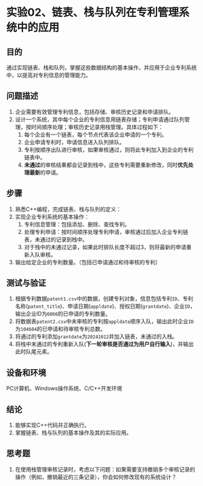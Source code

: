 # 实验02、链表、栈与队列在专利管理系统中的应用

## 目的
通过实现链表、栈和队列，掌握这些数据结构的基本操作，并应用于企业专利系统中，以提高对专利信息的管理能力。

## 问题描述
1. 企业需要有效管理专利信息，包括存储、审核历史记录和申请排队。
2. 设计一个系统，其中每个企业的专利信息用链表存储；专利申请通过队列管理，按时间顺序处理；审核历史记录用栈管理。具体过程如下：
   1. 每个企业有一个链表，每个节点代表该企业申请的一个专利。
   2. 企业申请专利时，申请信息进入队列排队。
   3. 专利按顺序出队进行审核，如果审核通过，则将此专利加入到企业的专利链表中。
   4. **未通过**的审核结果都会记录到栈中，这些专利需要重新修改，同时**优先处理最新**的申请。

## 步骤
1. 熟悉C++编程，完成链表、栈与队列的定义：
2. 实现企业专利系统的基本操作：
   1. 专利信息管理：包括添加、删除、查找专利。
   2. 处理专利申请：按时间顺序处理专利申请，审核通过后加入企业专利链表，未通过的记录到栈中。
   3. 对于栈中的未通过记录，如果此时排队长度不超过3，则将最新的申请重新入队审核。
3. 输出给定企业的专利数量。（包括已申请通过和待审核的专利）

## 测试与验证
1.	根据专利数据`patent1.csv`中的数据，创建专利对象，信息包括专利`ID`、专利名称(`patent_title`)、申请日期(`appldate`)、授权日期(`grantdate`)、企业`ID`，输出企业ID为`6066`的已申请的专利数量。
2.	将数据表`patent2.csv`中未审核的专利按`appldate`顺序入队，输出此时企业`ID`为`104604`的已申请和待审核专利总数。
3.	将通过的专利添加`grantdate`为`20241012`并加入链表，未通过的入栈。
4.	将栈中未通过的专利重新入队(**下一轮审核是否通过为用户自行输入**)，并输出此时队尾元素。

## 设备和环境
PC计算机、Windows操作系统、C/C++开发环境

## 结论
1. 能够实现C++代码并正确执行。
2. 掌握链表、栈与队列的基本操作及其的实际应用。

## 思考题
1. 在使用栈管理审核记录时，考虑以下问题：如果需要支持撤销多个审核记录的操作（例如，撤销最近的三条记录），你会如何修改现有的系统设计？
